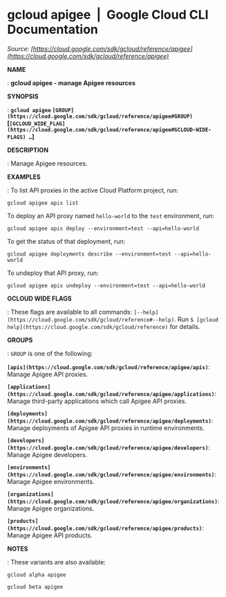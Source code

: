 # gcloud apigee  |  Google Cloud CLI Documentation

*Source: [https://cloud.google.com/sdk/gcloud/reference/apigee](https://cloud.google.com/sdk/gcloud/reference/apigee)*

**NAME**

: **gcloud apigee - manage Apigee resources**

**SYNOPSIS**

: **`gcloud apigee` `[GROUP](https://cloud.google.com/sdk/gcloud/reference/apigee#GROUP)` [`[GCLOUD_WIDE_FLAG](https://cloud.google.com/sdk/gcloud/reference/apigee#GCLOUD-WIDE-FLAGS) …`]**

**DESCRIPTION**

: Manage Apigee resources.

**EXAMPLES**

: To list API proxies in the active Cloud Platform project, run:

```
gcloud apigee apis list
```

To deploy an API proxy named ``hello-world`` to
the ``test`` environment, run:

```
gcloud apigee apis deploy --environment=test --api=hello-world
```

To get the status of that deployment, run:

```
gcloud apigee deployments describe --environment=test --api=hello-world
```

To undeploy that API proxy, run:

```
gcloud apigee apis undeploy --environment=test --api=hello-world
```

**GCLOUD WIDE FLAGS**

: These flags are available to all commands: `[--help](https://cloud.google.com/sdk/gcloud/reference#--help)`.
Run `$ [gcloud help](https://cloud.google.com/sdk/gcloud/reference)` for details.

**GROUPS**

: ``GROUP`` is one of the following:

**`[apis](https://cloud.google.com/sdk/gcloud/reference/apigee/apis)`**:
Manage Apigee API proxies.

**`[applications](https://cloud.google.com/sdk/gcloud/reference/apigee/applications)`**:
Manage third-party applications which call Apigee API proxies.

**`[deployments](https://cloud.google.com/sdk/gcloud/reference/apigee/deployments)`**:
Manage deployments of Apigee API proxies in runtime environments.

**`[developers](https://cloud.google.com/sdk/gcloud/reference/apigee/developers)`**:
Manage Apigee developers.

**`[environments](https://cloud.google.com/sdk/gcloud/reference/apigee/environments)`**:
Manage Apigee environments.

**`[organizations](https://cloud.google.com/sdk/gcloud/reference/apigee/organizations)`**:
Manage Apigee organizations.

**`[products](https://cloud.google.com/sdk/gcloud/reference/apigee/products)`**:
Manage Apigee API products.

**NOTES**

: These variants are also available:

```
gcloud alpha apigee
```

```
gcloud beta apigee
```